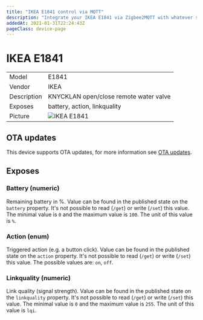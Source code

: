 ```yaml
---
title: "IKEA E1841 control via MQTT"
description: "Integrate your IKEA E1841 via Zigbee2MQTT with whatever smart home infrastructure you are using without the vendors bridge or gateway."
addedAt: 2021-01-31T22:24:43Z
pageClass: device-page
---
```


<!-- !!!! -->
<!-- ATTENTION: This file is auto-generated through docgen! -->
<!-- You can only edit the "Notes"-Section between the two comment lines "Notes BEGIN" and "Notes END". -->
<!-- Do not use h1 or h2 heading within "## Notes"-Section. -->
<!-- !!!! -->

# IKEA E1841

|     |     |
|-----|-----|
| Model | E1841  |
| Vendor  | IKEA  |
| Description | KNYCKLAN open/close remote water valve |
| Exposes | battery, action, linkquality |
| Picture | ![IKEA E1841](https://psi-4ward.github.io/zigbee2mqtt.io/images/devices/E1841.jpg) |


<!-- Notes BEGIN: You can edit here. Add "## Notes" headline if not already present. -->


<!-- Notes END: Do not edit below this line -->

## OTA updates
This device supports OTA updates, for more information see [OTA updates](../guide/usage/ota_updates.md).


## Exposes

### Battery (numeric)
Remaining battery in %.
Value can be found in the published state on the `battery` property.
It's not possible to read (`/get`) or write (`/set`) this value.
The minimal value is `0` and the maximum value is `100`.
The unit of this value is `%`.

### Action (enum)
Triggered action (e.g. a button click).
Value can be found in the published state on the `action` property.
It's not possible to read (`/get`) or write (`/set`) this value.
The possible values are: `on`, `off`.

### Linkquality (numeric)
Link quality (signal strength).
Value can be found in the published state on the `linkquality` property.
It's not possible to read (`/get`) or write (`/set`) this value.
The minimal value is `0` and the maximum value is `255`.
The unit of this value is `lqi`.

